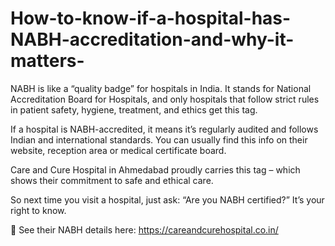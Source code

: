 # How-to-know-if-a-hospital-has-NABH-accreditation-and-why-it-matters-

NABH is like a “quality badge” for hospitals in India. It stands for National Accreditation Board for Hospitals, and only hospitals that follow strict rules in patient safety, hygiene, treatment, and ethics get this tag.

If a hospital is NABH-accredited, it means it’s regularly audited and follows Indian and international standards. You can usually find this info on their website, reception area or medical certificate board.

Care and Cure Hospital in Ahmedabad proudly carries this tag – which shows their commitment to safe and ethical care.

So next time you visit a hospital, just ask: “Are you NABH certified?” It’s your right to know.

🔗 See their NABH details here: https://careandcurehospital.co.in/
